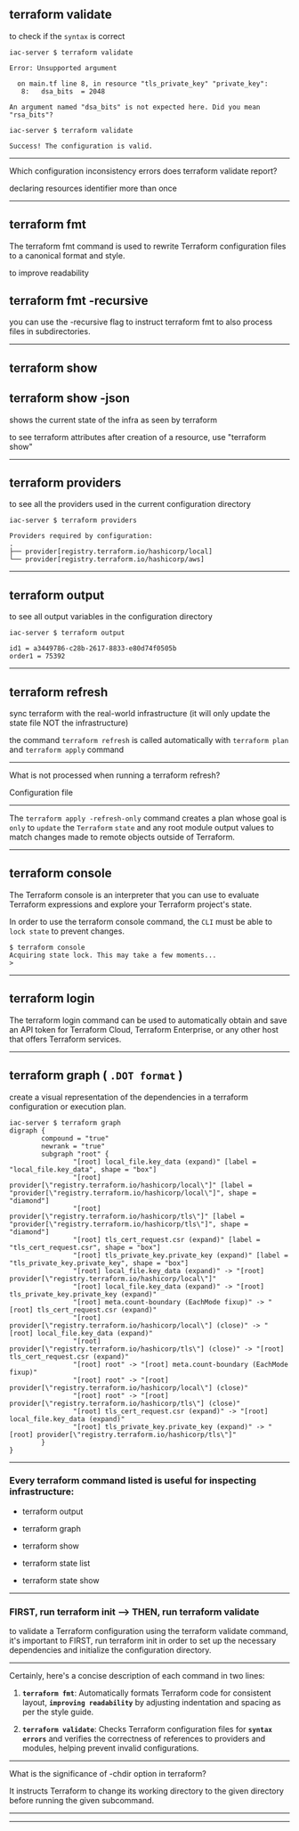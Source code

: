 


## terraform validate

to check if the `syntax` is correct

```hcl
iac-server $ terraform validate

Error: Unsupported argument

  on main.tf line 8, in resource "tls_private_key" "private_key":
   8:   dsa_bits  = 2048

An argument named "dsa_bits" is not expected here. Did you mean "rsa_bits"?
```

```hcl
iac-server $ terraform validate

Success! The configuration is valid.
```



__________________________________________________________________________________________




Which configuration inconsistency errors does terraform validate report?




declaring resources identifier more than once



__________________________________________________________________________________________







## terraform fmt

The terraform fmt command is used to rewrite Terraform configuration files to a canonical format and style.

to improve readability



## terraform fmt -recursive


you can use the -recursive flag to instruct terraform fmt to also process files in subdirectories.

__________________________________________________________________________________________



## terraform show

## terraform show -json

shows the current state of the infra as seen by terraform

to see terraform attributes after creation of a resource, use "terraform show"


__________________________________________________________________________________________



## terraform providers

to see all the providers used in the current configuration directory


```hcl
iac-server $ terraform providers 

Providers required by configuration:
.
├── provider[registry.terraform.io/hashicorp/local]
└── provider[registry.terraform.io/hashicorp/aws]
```



__________________________________________________________________________________________



## terraform output

to see all output variables in the configuration directory

```hcl
iac-server $ terraform output

id1 = a3449786-c28b-2617-8833-e80d74f0505b
order1 = 75392
```



__________________________________________________________________________________________



## terraform refresh

sync terraform with the real-world infrastructure (it will only update the state file NOT the infrastructure)

the command `terraform refresh` is called automatically with `terraform plan` and `terraform apply` command





__________________________________________________________________________________________



What is not processed when running a terraform refresh?



Configuration file




__________________________________________________________________________________________







The `terraform apply -refresh-only` command creates a plan whose goal is `only` to `update` the `Terraform` `state` and any root module output values to match changes made to remote objects outside of Terraform.



__________________________________________________________________________________________




## terraform console

The Terraform console is an interpreter that you can use to evaluate Terraform expressions and explore your Terraform project's state. 

In order to use the terraform console command, the `CLI` must be able to `lock state` to prevent changes.

```hcl
$ terraform console
Acquiring state lock. This may take a few moments...
> 
```

__________________________________________________________________________________________

## terraform login

The terraform login command can be used to automatically obtain and save an API token for Terraform Cloud, Terraform Enterprise, or any other host that offers Terraform services.

__________________________________________________________________________________________





## terraform graph ( ‍`.DOT format` )

create a visual representation of the dependencies in a terraform configuration or execution plan.

```hcl
iac-server $ terraform graph
digraph {
        compound = "true"
        newrank = "true"
        subgraph "root" {
                "[root] local_file.key_data (expand)" [label = "local_file.key_data", shape = "box"]
                "[root] provider[\"registry.terraform.io/hashicorp/local\"]" [label = "provider[\"registry.terraform.io/hashicorp/local\"]", shape = "diamond"]
                "[root] provider[\"registry.terraform.io/hashicorp/tls\"]" [label = "provider[\"registry.terraform.io/hashicorp/tls\"]", shape = "diamond"]
                "[root] tls_cert_request.csr (expand)" [label = "tls_cert_request.csr", shape = "box"]
                "[root] tls_private_key.private_key (expand)" [label = "tls_private_key.private_key", shape = "box"]
                "[root] local_file.key_data (expand)" -> "[root] provider[\"registry.terraform.io/hashicorp/local\"]"
                "[root] local_file.key_data (expand)" -> "[root] tls_private_key.private_key (expand)"
                "[root] meta.count-boundary (EachMode fixup)" -> "[root] tls_cert_request.csr (expand)"
                "[root] provider[\"registry.terraform.io/hashicorp/local\"] (close)" -> "[root] local_file.key_data (expand)"
                "[root] provider[\"registry.terraform.io/hashicorp/tls\"] (close)" -> "[root] tls_cert_request.csr (expand)"
                "[root] root" -> "[root] meta.count-boundary (EachMode fixup)"
                "[root] root" -> "[root] provider[\"registry.terraform.io/hashicorp/local\"] (close)"
                "[root] root" -> "[root] provider[\"registry.terraform.io/hashicorp/tls\"] (close)"
                "[root] tls_cert_request.csr (expand)" -> "[root] local_file.key_data (expand)"
                "[root] tls_private_key.private_key (expand)" -> "[root] provider[\"registry.terraform.io/hashicorp/tls\"]"
        }
}
```



__________________________________________________________________________________________




### Every terraform command listed is useful for inspecting infrastructure:

- terraform output


- terraform graph


- terraform show


- terraform state list


- terraform state show





__________________________________________________________________________________________


### FIRST, run terraform init  -->  THEN, run terraform validate

to validate a Terraform configuration using the terraform validate command, it's important to FIRST, run terraform init in order to set up the necessary dependencies and initialize the configuration directory.





__________________________________________________________________________________________



Certainly, here's a concise description of each command in two lines:

1. **`terraform fmt`**: Automatically formats Terraform code for consistent layout, **`improving readability`** by adjusting indentation and spacing as per the style guide.

2. **`terraform validate`**: Checks Terraform configuration files for **`syntax errors`** and verifies the correctness of references to providers and modules, helping prevent invalid configurations.


__________________________________________________________________________________________


What is the significance of -chdir option in terraform?


It instructs Terraform to change its working directory to the given directory before running the given subcommand.


__________________________________________________________________________________________





__________________________________________________________________________________________







